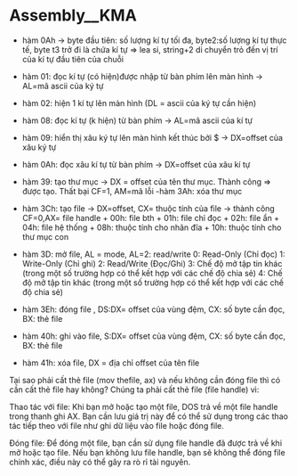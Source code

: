 # Assembly__KMA
- hàm 0Ah -> byte đầu tiên: số lượng kí tự tối đa, byte2:số lượng kí tự thực tế, byte t3 trở đi là chứa kí tự => lea si, string+2 di chuyển trỏ đến vị trí của kí tự đầu tiên của chuỗi

- hàm 01: đọc kí tự (có hiện)được nhập từ bàn phím lên màn hình -> AL=mã ascii của ký tự
- hàm 02: hiện 1 kí tự lên màn hình (DL = ascii của ký tự cần hiện)
- hàm 08: đọc kí tự (k hiện) từ bàn phím -> AL=mã ascii của kí tự
- hàm 09: hiển thị xâu ký tự lên màn hình kết thúc bởi $ -> DX=offset của xâu ký tự
- hàm 0Ah: đọc xâu kí tự từ bàn phím -> DX=offset của xâu kí tự

- hàm 39: tạo thư mục -> DX = offset của tên thư mục. Thành công => được tạo. Thất bại CF=1, AM=mã lỗi
-hàm 3Ah: xóa thư mục

- hàm 3Ch: tạo file -> DX=offset, CX= thuộc tính của file -> thành công CF=0,AX= file handle
      + 00h: file bth
      + 01h: file chỉ đọc
      + 02h: file ẩn
      + 04h: file hệ thống
      + 08h: thuộc tính cho nhãn đĩa
      + 10h: thuộc tính cho thư mục con

- hàm 3D: mở file, AL = mode, AL=2: read/write
      0: Read-Only (Chỉ đọc)
      1: Write-Only (Chỉ ghi)
      2: Read/Write (Đọc/Ghi)
      3: Chế độ mở tập tin khác (trong một số trường hợp có thể kết hợp với các chế độ chia sẻ)
      4: Chế độ mở tập tin khác (trong một số trường hợp có thể kết hợp với các chế độ chia sẻ)

- hàm 3Eh: đóng file , DS:DX= offset của vùng đệm, CX: số byte cần đọc, BX: thẻ file

- hàm 40h: ghi vào file, S:DX= offset của vùng đệm, CX: số byte cần đọc, BX: thẻ file
- hàm 41h: xóa file, DX = địa chỉ offset của tên file


Tại sao phải cất thẻ file (mov thefile, ax) và nếu không cần đóng file thì có cần cất thẻ file hay không?
Chúng ta phải cất thẻ file (file handle) vì:

Thao tác với file: Khi bạn mở hoặc tạo một file, DOS trả về một file handle trong thanh ghi AX. Bạn cần lưu giá trị này để có thể sử dụng trong các thao tác tiếp theo với file như ghi dữ liệu vào file hoặc đóng file.

Đóng file: Để đóng một file, bạn cần sử dụng file handle đã được trả về khi mở hoặc tạo file. Nếu bạn không lưu file handle, bạn sẽ không thể đóng file chính xác, điều này có thể gây ra rò rỉ tài nguyên.
